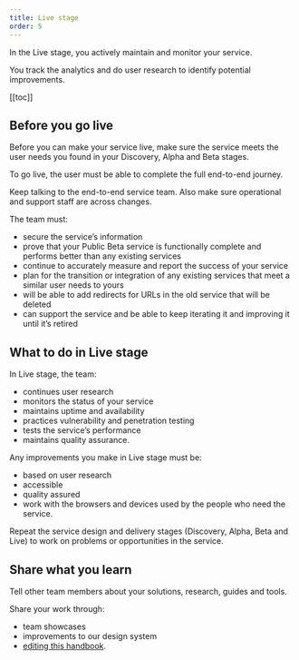 ```yaml
---
title: Live stage
order: 5
---
```


In the Live stage, you actively maintain and monitor your service.

You track the analytics and do user research to identify potential improvements.

[[toc]]

## Before you go live

Before you can make your service live, make sure the service meets the user needs you found in your Discovery, Alpha and Beta stages.

To go live, the user must be able to complete the full end-to-end journey.

Keep talking to the end-to-end service team. Also make sure operational and support staff are across changes.

The team must:
- secure the service’s information
- prove that your Public Beta service is functionally complete and performs better than any existing services
- continue to accurately measure and report the success of your service
- plan for the transition or integration of any existing services that meet a similar user needs to yours
- will be able to add redirects for URLs in the old service that will be deleted
- can support the service and be able to keep iterating it and improving it until it’s retired

## What to do in Live stage

In Live stage, the team:
- continues user research
- monitors the status of your service
- maintains uptime and availability
- practices vulnerability and penetration testing
- tests the service’s performance
- maintains quality assurance.

Any improvements you make in Live stage must be:
- based on user research
- accessible
- quality assured
- work with the browsers and devices used by the people who need the service.

Repeat the service design and delivery stages (Discovery, Alpha, Beta and Live) to work on problems or opportunities in the service.

## Share what you learn

Tell other team members about your solutions, research, guides and tools.

Share your work through:
- team showcases
- improvements to our design system
- [editing this handbook](/editing).

